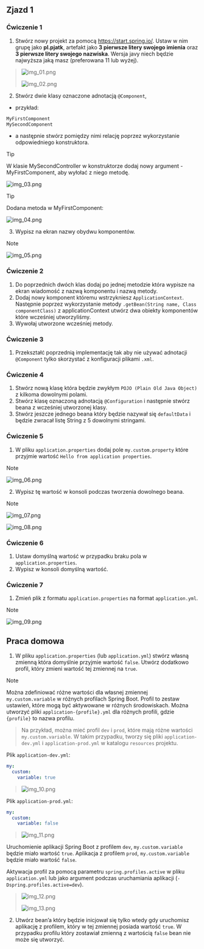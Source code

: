 ## Zjazd 1 

### Ćwiczenie 1 
1. Stwórz nowy projekt za pomocą https://start.spring.io/. 
Ustaw w nim grupę jako **pl.pjatk**, artefakt jako **3 pierwsze litery swojego imienia** oraz **3 pierwsze litery swojego nazwiska**. 
Wersja javy niech będzie najwyższa jaką masz (preferowana 11 lub wyżej). 

> ![img_01.png](img/01/img_01.png)
> 
> ![img_02.png](img/01/img_02.png)
> 

2. Stwórz dwie klasy oznaczone adnotacją `@Component`,

- przykład:
```java
MyFirstComponent
MySecondComponent
```

- a następnie stwórz pomiędzy nimi relację poprzez wykorzystanie odpowiedniego konstruktora. 

> [!TIP]
> W klasie MySecondController w konstruktorze dodaj nowy argument - MyFirstComponent, aby wyłołać z niego metodę.
> 
> ![img_03.png](img/01/img_03.png)
>

> [!TIP]
> Dodana metoda w MyFirstComponent:
> 
> ![img_04.png](img/01/img_04.png)
> 

3. Wypisz na ekran nazwy obydwu komponentów. 

> [!NOTE]
> 
> ![img_05.png](img/01/img_05.png)
> 
 
### Ćwiczenie 2
1. Do poprzednich dwóch klas dodaj po jednej metodzie która wypisze na ekran wiadomość z nazwą komponentu i nazwą metody. 
2. Dodaj nowy komponent któremu wstrzykniesz `ApplicationContext`. 
Następnie poprzez wykorzystanie metody `.getBean(String name, Class componentClass)` z applicationContext utwórz dwa obiekty komponentów które wcześniej utworzyliśmy. 
3. Wywołaj utworzone wcześniej metody. 

### Ćwiczenie 3 
1. Przekształć poprzednią implementację tak aby nie używać adnotacji `@Component` tylko skorzystać z konfiguracji plikami `.xml`. 

### Ćwiczenie 4 
1. Stwórz nową klasę która będzie zwykłym `POJO (Plain Old Java Object)` z kilkoma dowolnymi polami.
2. Stwórz klasę oznaczoną adnotacją `@Configuration` i następnie stwórz beana z wcześniej utworzonej klasy.
3. Stwórz jeszcze jednego beana który będzie nazywał się `defaultData` i będzie zwracał listę String z 5 dowolnymi stringami. 

### Ćwiczenie 5 
1. W pliku `application.properties` dodaj pole `my.custom.property` które przyjmie wartość `Hello from application properties`.

> [!NOTE]
>
> ![img_06.png](img/01/img_06.png)
>

2. Wypisz tę wartość w konsoli podczas tworzenia dowolnego beana. 

> [!NOTE]
>
> ![img_07.png](img/01/img_07.png)
> 
> ![img_08.png](img/01/img_08.png)
> 

### Ćwiczenie 6 
1. Ustaw domyślną wartość w przypadku braku pola w `application.properties`.
2. Wypisz w konsoli domyślną wartość. 

### Ćwiczenie 7
1. Zmień plik z formatu `application.properties` na format `application.yml`. 
> [!NOTE]
>
> ![img_09.png](img/01/img_09.png)
> 

## Praca domowa
1. W pliku `application.properties` (lub `application.yml`) stwórz własną zmienną która domyślnie przyjmie wartość `false`. 
Utwórz dodatkowo profil, który zmieni wartość tej zmiennej na `true`.

> [!NOTE] 
> 
> Można zdefiniować różne wartości dla własnej zmiennej `my.custom.variable` w różnych profilach Spring Boot. 
> Profil to zestaw ustawień, które mogą być aktywowane w różnych środowiskach. 
> Można utworzyć pliki `application-{profile}.yml` dla różnych profili, gdzie `{profile}` to nazwa profilu.

> Na przykład, można mieć profil `dev` i `prod`, które mają różne wartości `my.custom.variable`. 
> W takim przypadku, tworzy się pliki `application-dev.yml` i `application-prod.yml` w katalogu `resources` projektu.
 
Plik `application-dev.yml`:
```yaml
my:
  custom:
    variable: true
```
> ![img_10.png](img/01/img_10.png)

Plik `application-prod.yml`:
```yaml
my:
  custom:
    variable: false
```
> ![img_11.png](img/01/img_11.png)

Uruchomienie aplikacji Spring Boot z profilem `dev`, `my.custom.variable` będzie miało wartość `true`. 
Aplikacja z profilem `prod`, `my.custom.variable` będzie miało wartość `false`.

Aktywacja profil za pomocą parametru `spring.profiles.active` w pliku `application.yml` lub jako argument podczas uruchamiania aplikacji (`-Dspring.profiles.active=dev`).

>
> ![img_12.png](img/01/img_12.png)
> 
> ![img_13.png](img/01/img_13.png)
> 

2. Utwórz bean’a który będzie inicjował się tylko wtedy gdy uruchomisz aplikację z profilem, który w tej zmiennej posiada wartość `true`. 
W przypadku profilu który zostawiał zmienną z wartością `false` bean nie może się utworzyć. 

